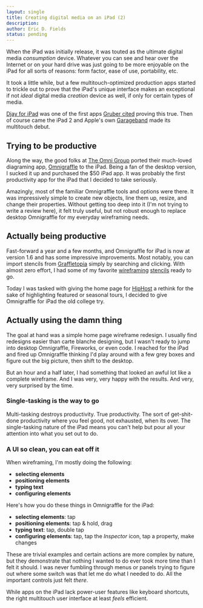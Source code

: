 ```yaml
---
layout: single
title: Creating digital media on an iPad (2)
description: 
author: Eric D. Fields
status: pending
---
```


When the iPad was initially release, it was touted as the ultimate digital media *consumption* device. Whatever you can see and hear over the Internet or on your hard drive was just going to be more enjoyable on the iPad for all sorts of reasons: form factor, ease of use, portability, etc.

It took a little while, but a few multitouch-optimized production apps started to trickle out to prove that the iPad's unique interface makes an exceptional if not *ideal* digital media *creation* device as well, if only for certain types of media. 

[Djay for iPad](http://www.algoriddim.com/djay-ipad) was one of the first apps [Gruber cited](http://daringfireball.net/linked/2010/12/10/djay-for-ipad) proving this true. Then of course came the iPad 2 and Apple's own [Garageband](http://www.apple.com/ipad/from-the-app-store/garageband.html) made its multitouch debut. 

## Trying to be productive

Along the way, the good folks at [The Omni Group](http://www.omnigroup.com/) ported their much-loved diagraming app, [Omnigraffle](http://www.omnigroup.com/products/omnigraffle/) to the iPad. Being a fan of the desktop version, I sucked it up and purchased the $50 iPad app. It was probably the first productivity app for the iPad that I decided to take seriously.

Amazingly, most of the familiar Omnigraffle tools and options were there. It was impressively simple to create new objects, line them up, resize, and change their properties. Without getting too deep into it (I'm not trying to write a review here), it felt truly useful, but not robust enough to replace desktop Omnigraffle for my everyday wireframing needs.

## Actually being productive

Fast-forward a year and a few months, and Omnigraffle for iPad is now at version 1.6 and has some impressive improvements. Most notably, you can import stencils from [Graffletopia](http://graffletopia.com) simply by searching and clicking. With almost zero effort, I had some of my favorite [wireframing](http://graffletopia.com/stencils/354) [stencils](http://graffletopia.com/stencils/42) ready to go.

Today I was tasked with giving the home page for [HipHost](http://hiphost.com) a rethink for the sake of highlighting featured or seasonal tours, I decided to give Omnigraffle for iPad the old college try.

## Actually using the damn thing

The goal at hand was a simple home page wireframe redesign. I usually find redesigns easier than carte blanche designing, but I wasn't ready to jump into desktop Omnigraffle, Fireworks, or even code. I reached for the iPad and fired up Omnigraffle thinking I'd play around with a few grey boxes and figure out the big picture, then shift to the desktop.

But an hour and a half later, I had something that looked an awful lot like a complete wireframe. And I was very, very happy with the results. And very, very surprised by the time. 

### Single-tasking is the way to go

Multi-tasking destroys productivity. True productivity. The sort of get-shit-done productivity where you feel good, not exhausted, when its over. The single-tasking nature of the iPad means you can't help but pour all your attention into what you set out to do.

### A UI so clean, you can eat off it

When wireframing, I'm mostly doing the following:

* **selecting elements**
* **positioning elements**
* **typing text**
* **configuring elements**

Here's how you do these things in Omnigraffle for the iPad:

* **selecting elements**: tap
* **positioning elements**: tap & hold, drag
* **typing text**: tap, double tap
* **configuring elements**: tap, tap the *Inspector* icon, tap a property, make changes

These are trivial examples and certain actions are more complex by nature, but they demonstrate that nothing I wanted to do ever took more time than I felt it should. I was never fumbling through menus or panels trying to figure out where some switch was that let me do what I needed to do. All the important controls just felt *there*.

While apps on the iPad lack power-user features like keyboard shortcuts, the right multitouch user interface at least *feels* efficient. 